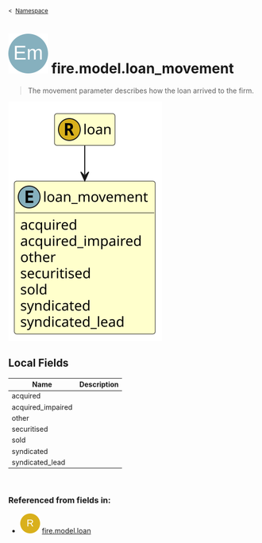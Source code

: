 <sub>&lt;&nbsp; [Namespace](index.md)</sub>
# <img src='images/enumType-lg.svg'/> fire.model.loan_movement
>  
>The movement parameter describes how the loan arrived to the firm.
> 
<img src='images/fire.model.loan_movement.svg'/>


## Local Fields


| Name        | Description |
| ----------- | ----------- |
| acquired |   |
| acquired_impaired |   |
| other |   |
| securitised |   |
| sold |   |
| syndicated |   |
| syndicated_lead |   |

<br/>

### Referenced from fields in:
- <img src='images/recordType.svg'/> [fire.model.loan](UDT-fire.model.loan.md)
